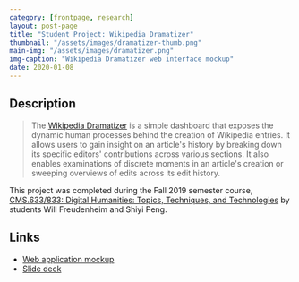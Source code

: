 ```yaml
---
category: [frontpage, research]
layout: post-page 
title: "Student Project: Wikipedia Dramatizer"
thumbnail: "/assets/images/dramatizer-thumb.png"
main-img: "/assets/images/dramatizer.png"
img-caption: "Wikipedia Dramatizer web interface mockup"
date: 2020-01-08
---
```


## Description
> The [Wikipedia Dramatizer](https://xd.adobe.com/view/a1bcf7d2-b13d-46fd-4e53-a28557a81980-d78d/) is a simple dashboard that exposes the dynamic human processes behind the creation of Wikipedia entries. It allows users to gain insight on an article's history by breaking down its specific editors' contributions across various sections. It also enables examinations of discrete moments in an article's creation or sweeping overviews of edits across its edit history.

This project was completed during the Fall 2019 semester course, [CMS.633/833: Digital Humanities: Topics, Techniques, and Technologies](https://cms633.github.io) by students Will Freudenheim and Shiyi Peng.

## Links
* [Web application mockup](https://xd.adobe.com/view/a1bcf7d2-b13d-46fd-4e53-a28557a81980-d78d/)
* [Slide deck](https://docs.google.com/presentation/d/1DvehVYZRp_jCEBFCQjjYD8jG-HwWeKZ2AywqJx4d2ko/)